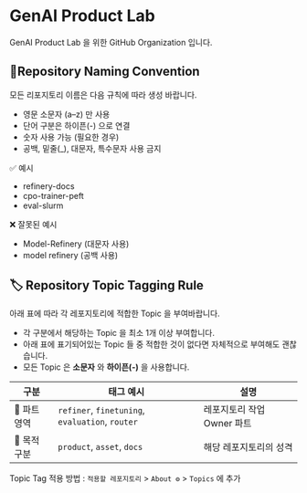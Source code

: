 # GenAI Product Lab
GenAI Product Lab 을 위한 GitHub Organization 입니다.
  

## 📝Repository Naming Convention
모든 리포지토리 이름은 다음 규칙에 따라 생성 바랍니다.
- 영문 소문자 (a–z) 만 사용
- 단어 구분은 하이픈(-) 으로 연결
- 숫자 사용 가능 (필요한 경우)
- 공백, 밑줄(_), 대문자, 특수문자 사용 금지

✅ 예시
- refinery-docs
- cpo-trainer-peft
- eval-slurm

❌ 잘못된 예시
- Model-Refinery (대문자 사용)
- model refinery (공백 사용)

## 🏷 Repository Topic Tagging Rule
아래 표에 따라 각 레포지토리에 적합한 Topic 을 부여바랍니다.
- 각 구분에서 해당하는 Topic 을 최소 1개 이상 부여합니다.
- 아래 표에 표기되어있는 Topic 들 중 적합한 것이 없다면 자체적으로 부여해도 괜찮습니다.
- 모든 Topic 은 **소문자** 와 **하이픈(-)** 을 사용합니다.

| 구분       | 태그 예시                       | 설명 |
|------------|----------------------------------|------|
| 🏢 파트 영역 | `refiner`, `finetuning`, `evaluation`, `router` | 레포지토리 작업 Owner 파트 |
| 📌 목적 구분 | `product`, `asset`, `docs` | 해당 레포지토리의 성격 |

Topic Tag 적용 방법 : `적용할 레포지토리` > `About ⚙` > `Topics` 에 추가